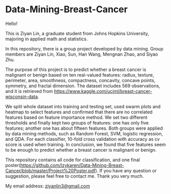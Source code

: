 # Data-Mining-Breast-Cancer

Hello! 

This is Ziyan Lin, a graduate student from Johns Hopkins University, majoring in applied math and statistics.

In this repository, there is a group project developed by data mining. Group members are Ziyan Lin, Xiao, Sun, Han Wang, Mengnan Zhao, and Siyao Zhu.

The purpose of this project is to predict whether a breast cancer is malignant or benign based on ten real-valued features: radius, texture, perimeter, area, smoothness, compactness, concavity, concave points, symmetry, and fractal dimension. The dataset includes 569 observations, and it is retrieved from https://www.kaggle.com/uciml/breast-cancer-wisconsin-data.

We split whole dataset into training and testing set, used swarm plots and heatmap to select features and confirmed that there are no correlated features based on feature importance method. We set two different thresholds and finally kept two groups of features: one has only five features; another one has about fifteen features. Both groups were applied by data mining methods, such as Random Forest, SVM, logistic regression, and QDA. For each classifier, 10-fold cross validation with accuracy as cv score is used when training. In conclusion, we found that five features seem to be enough to predict whether a breast cancer is malignant or benign.

This repository contains all code for classification, and one final poster(https://github.com/lzykaren/Data-Mining-Breast-Cancer/blob/master/Project%20Poster.pdf). If you have any question or suggestion, please feel free to contact me. Thank you very much.

My email address: ziyanlin3@gmail.com


